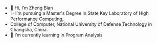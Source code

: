 - 👋 Hi, I’m Zheng Bian
- ✨ I’m pursuing a Master's Degree in State Key Laboratory of High Performance Computing,
- College of Computer, National University of Defense Technology in Changsha, China.
- 🌱 I’m currently learning in Program Analysis

<!---
zbian99/zbian99 is a ✨ special ✨ repository because its `README.md` (this file) appears on your GitHub profile.
You can click the Preview link to take a look at your changes.
--->
